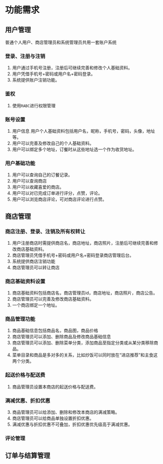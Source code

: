 # 功能需求
## 用户管理
普通个人用户、商店管理员和系统管理员共用一套账户系统
### 登录、注册与注销
1. 用户通过手机号注册，注册后可继续完善和修改个人基础资料。
2. 用户凭借手机号+密码或用户名+密码登录。
3. 系统提供账户注销功能。
### 鉴权
1. 使用`RABC`进行权限管理
###  账号设置
1. 用户信息
用户个人基础资料包括用户名，昵称，手机号，密码，头像，地址等。
2. 用户可以完善及修改自己的个人基础资料。
3. 用户可以绑定多个地址，订餐时从这些地址选一个作为收货地址。
### 用户基础功能
1. 用户可以查询自己的订餐记录。
2. 用户可以查询商店
3. 用户可以收藏喜爱的商店。
4. 用户可以对已完成订单进行评分，点赞，评论。
5. 用户可以浏览商店评论，可对商店评论进行点赞。
## 商店管理
### 商店注册、登录、注销及所有权转让
1. 用户注册商店时需提供商店名，商店地址，商店照片，注册后可继续完善和修改商店基础资料。
2. 商店管理员凭借手机号+密码或用户名+密码登录商店管理后台。
3. 系统提供商店注销功能
4. 商店管理员可以转让商店
### 商店基础资料设置
1. 商店基础资料包括商店名，商店管理员id，商店地址，商店照片，商店公告。
2. 商店管理员可以完善及修改商店基础资料。
3. 一个商店绑定一个地址。
### 商品管理功能
1. 商品基础信息包括商品名，商品图，商品价格
2. 商店管理员可以添加、删除商品及修改商品基础信息
3. 商店管理员可以添加、删除菜单分类，添加商品至指定分类或从某分类移除商品。
4. 菜单目录和商品是多对多的关系，比如炒饭可以同时放在“进店推荐”和主食这两个分类。
### 起送价格与配送费
1. 商品管理员设置本商店的起送价格与配送费。
### 满减优惠、折扣优惠
3. 商品管理员可以给添加、删除和修改本商店的满减策略。
4. 商店管理员可以给商品单独设置折扣优惠。
5. 满减优惠与折扣优惠不可叠加，折扣优惠优先级高于满减优惠。
### 评论管理

## 订单与结算管理


<!--stackedit_data:
eyJoaXN0b3J5IjpbLTI5MDg0NTEyMywxMTE2NTA3OTY1LDE4MD
k4NjgzMjcsMTMzMDE5NDg5OSwxOTA2NDcwNDkzLDYwMTc4MDc1
MCw0OTM1Mjk0ODMsLTEwNjY1MTU1OTIsLTIwODg3NDY2MTJdfQ
==
-->